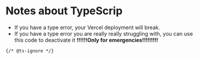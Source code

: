 # Notes about TypeScrip

- If you have a type error, your Vercel deployment will break.
- If you have a type error you are really really struggling with, you can use this code to deactivate it
  **!!!!!!Only for emergencies!!!!!!!!!**

```
{/* @ts-ignore */}
```
